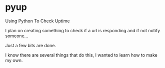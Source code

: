 pyup
====

Using Python To Check Uptime

I plan on creating something to check if a url is responding and if not notify someone...

Just a few bits are done.

I know there are several things that do this, I wanted to learn how to make my own.
